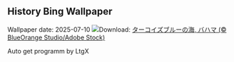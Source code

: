 ## History Bing Wallpaper
Wallpaper date: 2025-07-10
![](https://www.bing.com/th?id=OHR.BahamaBlues_JA-JP9790462699_UHD.jpg&w=1000)Download: [ターコイズブルーの海, バハマ (© BlueOrange Studio/Adobe Stock)](https://www.bing.com/th?id=OHR.BahamaBlues_JA-JP9790462699_UHD.jpg)

Auto get programm by LtgX
